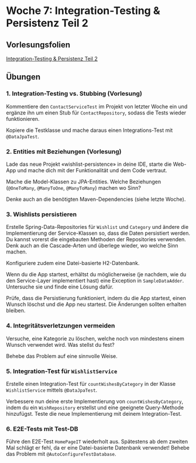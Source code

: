 # Woche 7: Integration-Testing & Persistenz Teil 2

## Vorlesungsfolien

[Integration-Testing & Persistenz Teil 2](Integration-Testing%20&%20Persistenz%20Teil%202.pdf)


## Übungen


### 1. Integration-Testing vs. Stubbing (Vorlesung)

Kommentiere den `ContactServiceTest` im Projekt von letzter Woche ein und ergänze ihn um einen Stub für `ContactRepository`, sodass die Tests wieder funktionieren.

Kopiere die Testklasse und mache daraus einen Integrations-Test mit `@DataJpaTest`.


### 2. Entities mit Beziehungen (Vorlesung)

Lade das neue Projekt «wishlist-persistence» in deine IDE, starte die Web-App und mache dich mit der Funktionalität und dem Code vertraut.

Mache die Model-Klassen zu JPA-Entities. Welche Beziehungen (`@OneToMany`, `@ManyToOne`, `@ManyToMany`) machen wo Sinn?

Denke auch an die benötigten Maven-Dependencies (siehe letzte Woche).


### 3. Wishlists persistieren

Erstelle Spring-Data-Repositories für `Wishlist` und `Category` und ändere die Implementierung der Service-Klassen so, dass die Daten persistiert werden. Du kannst vorerst die eingebauten Methoden der Repositories verwenden. Denk auch an die Cascade-Arten und überlege wieder, wo welche Sinn machen.

Konfiguriere zudem eine Datei-basierte H2-Datenbank.

Wenn du die App startest, erhältst du möglicherweise (je nachdem, wie du den Service-Layer implementiert hast) eine Exception in `SampleDataAdder`. Untersuche sie und finde eine Lösung dafür.

Prüfe, dass die Persistierung funktioniert, indem du die App startest, einen Wunsch löschst und die App neu startest. Die Änderungen sollten erhalten bleiben.


### 4. Integritätsverletzungen vermeiden

Versuche, eine Kategorie zu löschen, welche noch von mindestens einem Wunsch verwendet wird. Was stellst du fest?

Behebe das Problem auf eine sinnvolle Weise.


### 5. Integration-Test für `WishlistService`

Erstelle einen Integration-Test für `countWishesByCategory` in der Klasse `WishlistService` mittels `@DataJpaTest`.

Verbessere nun deine erste Implementierung von `countWishesByCategory`, indem du ein `WishRepository` erstellst und eine geeignete Query-Methode hinzufügst. Teste die neue Implementierung mit deinem Integration-Test.


### 6. E2E-Tests mit Test-DB

Führe den E2E-Test `HomePageIT` wiederholt aus. Spätestens ab dem zweiten Mal schlägt er fehl, da er eine Datei-basierte Datenbank verwendet! Behebe das Problem mit `@AutoConfigureTestDatabase`.